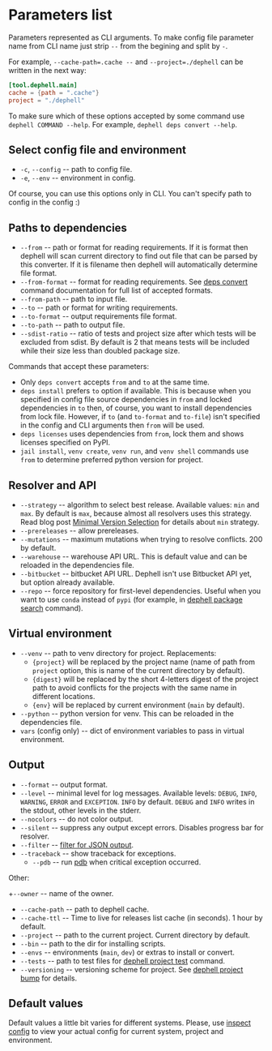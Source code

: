 # Parameters list

Parameters represented as CLI arguments. To make config file parameter name from CLI name just strip `--` from the begining and split by `-`.

For example, `--cache-path=.cache --` and `--project=./dephell` can be written in the next way:

```toml
[tool.dephell.main]
cache = {path = ".cache"}
project = "./dephell"
```

To make sure which of these options accepted by some command use `dephell COMMAND --help`. For example, `dephell deps convert --help`.

## Select config file and environment

+ `-c`, `--config` -- path to config file.
+ `-e`, `--env` -- environment in config.

Of course, you can use this options only in CLI. You can't specify path to config in the config :)

## Paths to dependencies

+ `--from` -- path or format for reading requirements. If it is format then dephell will scan current directory to find out file that can be parsed by this converter. If it is filename then dephell will automatically determine file format.
+ `--from-format` -- format for reading requirements. See [deps convert](cmd-deps-convert) command documentation for full list of accepted formats.
+ `--from-path` -- path to input file.
+ `--to` -- path or format for writing requirements.
+ `--to-format` -- output requirements file format.
+ `--to-path` -- path to output file.
+ `--sdist-ratio` -- ratio of tests and project size after which tests will be excluded from sdist. By default is 2 that means tests will be included while their size less than doubled package size.

Commands that accept these parameters:

+ Only `deps convert` accepts `from` and `to` at the same time.
+ `deps install` prefers `to` option if available. This is because when you specified in config file source dependencies in `from` and locked dependencies in `to` then, of course, you want to install dependencies from lock file. However, if `to` (and `to-format` and `to-file`) isn't specified in the config and CLI arguments then `from` will be used.
+ `deps licenses` uses dependencies from `from`, lock them and shows licenses specified on PyPI.
+ `jail install`, `venv create`, `venv run`, and `venv shell` commands use `from` to determine preferred python version for project.

## Resolver and API

+ `--strategy` -- algorithm to select best release. Available values: `min` and `max`. By default is `max`, because almost all resolvers uses this strategy. Read blog post [Minimal Version Selection](https://research.swtch.com/vgo-mvs) for details about `min` strategy.
+ `--prereleases` -- allow prereleases.
+ `--mutations` -- maximum mutations when trying to resolve conflicts. 200 by default.
+ `--warehouse` -- warehouse API URL. This is default value and can be reloaded in the dependencies file.
+ `--bitbucket` -- bitbucket API URL. Dephell isn't use Bitbucket API yet, but option already available.
+ `--repo` -- force repository for first-level dependencies. Useful when you want to use `conda` instead of `pypi` (for example, in [dephell package search](cmd-package-search) command).

## Virtual environment

+ `--venv` -- path to venv directory for project. Replacements:
    + `{project}` will be replaced by the project name (name of path from `project` option, this is name of the current directory by default).
    + `{digest}` will be replaced by the short 4-letters digest of the project path to avoid conflicts for the projects with the same name in different locations.
    + `{env}` will be replaced by current environment (`main` by default).
+ `--python` -- python version for venv. This can be reloaded in the dependencies file.
+ `vars` (config only) -- dict of environment variables to pass in virtual environment.

## Output

+ `--format` -- output format.
+ `--level` -- minimal level for log messages. Available levels: `DEBUG`, `INFO`, `WARNING`, `ERROR` and `EXCEPTION`. `INFO` by default. `DEBUG` and `INFO` writes in the stdout, other levels in the stderr.
+ `--nocolors` -- do not color output.
+ `--silent` -- suppress any output except errors. Disables progress bar for resolver.
+ `--filter` -- [filter for JSON output](filters).
+ `--traceback` -- show traceback for exceptions.
    + `--pdb` -- run [pdb](https://docs.python.org/3/library/pdb.html) when critical exception occurred.

Other:

+`--owner` -- name of the owner.
+ `--cache-path` -- path to dephell cache.
+ `--cache-ttl` -- Time to live for releases list cache (in seconds). 1 hour by default.
+ `--project` -- path to the current project. Current directory by default.
+ `--bin` -- path to the dir for installing scripts.
+ `--envs` -- environments (`main`, `dev`) or extras to install or convert.
+ `--tests` -- path to test files for [dephell project test](cmd-project-test) command.
+ `--versioning` -- versioning scheme for project. See [dephell project bump](cmd-project-bump) for details.

## Default values

Default values a little bit varies for different systems. Please, use [inspect config](cmd-inspect-config) to view your actual config for current system, project and environment.
